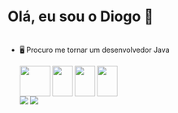 # Olá, eu sou o Diogo 👋<h1>
<ul>
    <li>🖥️ Procuro me tornar um desenvolvedor Java</li>
<br>
<div style="display: inline-block"<br>
<img align="center" height="60" width="60" src="https://cdn.jsdelivr.net/gh/devicons/devicon/icons/java/java-original.svg" />
<img align="center" height="60" width="40" src="https://cdn.jsdelivr.net/gh/devicons/devicon/icons/css3/css3-original.svg"/>
<img align="center" height="60" width="40" src="https://cdn.jsdelivr.net/gh/devicons/devicon/icons/html5/html5-original.svg"/>
<img align="center" height="60" width="40" src="https://cdn.jsdelivr.net/gh/devicons/devicon/icons/javascript/javascript-plain.svg" />

    
</div>
<br>
<div>
<a href="https://www.linkedin.com/in/diogo-marcondes/" target="_blank"><img src="https://img.shields.io/badge/-LinkedIn-%230077B5?style=for-the-badge&logo=linkedin&logoColor=white" target="_blank"></a>
<a href = "mailto:diogo.marcondes2004@gmail.com"><img src="https://img.shields.io/badge/-Gmail-%23333?style=for-the-badge&logo=gmail&logoColor=white" target="_blank"></a>   
</div>   
